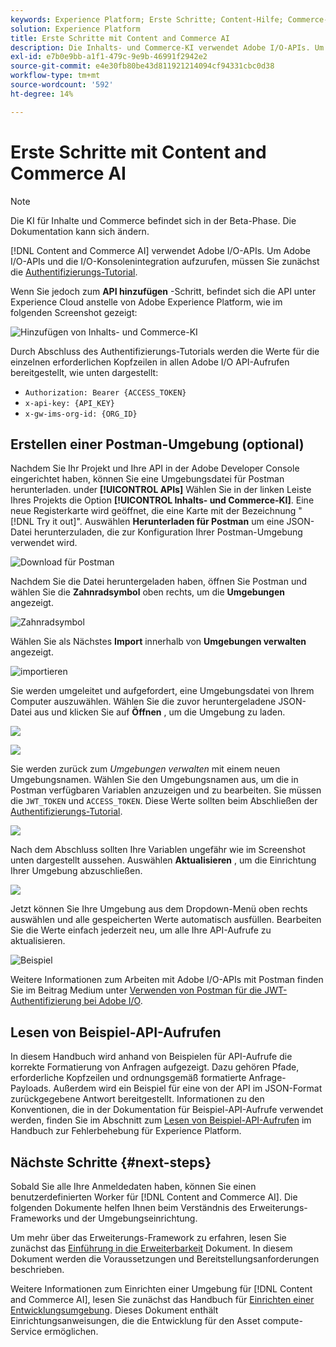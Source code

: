 ```yaml
---
keywords: Experience Platform; Erste Schritte; Content-Hilfe; Commerce-API; Inhalts- und Commerce-API
solution: Experience Platform
title: Erste Schritte mit Content and Commerce AI
description: Die Inhalts- und Commerce-KI verwendet Adobe I/O-APIs. Um Adobe I/O-APIs und die I/O-Konsolenintegration aufzurufen, müssen Sie zunächst das Authentifizierungs-Tutorial abschließen.
exl-id: e7b0e9bb-a1f1-479c-9e9b-46991f2942e2
source-git-commit: e4e30fb80be43d811921214094cf94331cbc0d38
workflow-type: tm+mt
source-wordcount: '592'
ht-degree: 14%

---
```


# Erste Schritte mit Content and Commerce AI

>[!NOTE]
>
>Die KI für Inhalte und Commerce befindet sich in der Beta-Phase. Die Dokumentation kann sich ändern.

[!DNL Content and Commerce AI] verwendet Adobe I/O-APIs. Um Adobe I/O-APIs und die I/O-Konsolenintegration aufzurufen, müssen Sie zunächst die [Authentifizierungs-Tutorial](https://experienceleague.adobe.com/docs/experience-platform/landing/platform-apis/api-authentication.html?lang=de).

Wenn Sie jedoch zum **API hinzufügen** -Schritt, befindet sich die API unter Experience Cloud anstelle von Adobe Experience Platform, wie im folgenden Screenshot gezeigt:

![Hinzufügen von Inhalts- und Commerce-KI](./images/add-api.png)

Durch Abschluss des Authentifizierungs-Tutorials werden die Werte für die einzelnen erforderlichen Kopfzeilen in allen Adobe I/O API-Aufrufen bereitgestellt, wie unten dargestellt:

- `Authorization: Bearer {ACCESS_TOKEN}`
- `x-api-key: {API_KEY}`
- `x-gw-ims-org-id: {ORG_ID}`

## Erstellen einer Postman-Umgebung (optional)

Nachdem Sie Ihr Projekt und Ihre API in der Adobe Developer Console eingerichtet haben, können Sie eine Umgebungsdatei für Postman herunterladen. under **[!UICONTROL APIs]** Wählen Sie in der linken Leiste Ihres Projekts die Option **[!UICONTROL Inhalts- und Commerce-KI]**. Eine neue Registerkarte wird geöffnet, die eine Karte mit der Bezeichnung &quot;[!DNL Try it out]&quot;. Auswählen **Herunterladen für Postman** um eine JSON-Datei herunterzuladen, die zur Konfiguration Ihrer Postman-Umgebung verwendet wird.

![Download für Postman](./images/add-to-postman.png)

Nachdem Sie die Datei heruntergeladen haben, öffnen Sie Postman und wählen Sie die **Zahnradsymbol** oben rechts, um die **Umgebungen** angezeigt.

![Zahnradsymbol](./images/select-gear-icon.png)

Wählen Sie als Nächstes **Import** innerhalb von **Umgebungen verwalten** angezeigt.

![importieren](./images/import.png)

Sie werden umgeleitet und aufgefordert, eine Umgebungsdatei von Ihrem Computer auszuwählen. Wählen Sie die zuvor heruntergeladene JSON-Datei aus und klicken Sie auf **Öffnen** , um die Umgebung zu laden.

![](./images/choose-your-file.png)

![](./images/click-open.png)

Sie werden zurück zum *Umgebungen verwalten* mit einem neuen Umgebungsnamen. Wählen Sie den Umgebungsnamen aus, um die in Postman verfügbaren Variablen anzuzeigen und zu bearbeiten. Sie müssen die `JWT_TOKEN` und `ACCESS_TOKEN`. Diese Werte sollten beim Abschließen der [Authentifizierungs-Tutorial](https://experienceleague.adobe.com/docs/experience-platform/landing/platform-apis/api-authentication.html?lang=de).

![](./images/re-direct.png)

Nach dem Abschluss sollten Ihre Variablen ungefähr wie im Screenshot unten dargestellt aussehen. Auswählen **Aktualisieren** , um die Einrichtung Ihrer Umgebung abzuschließen.

![](./images/final-environment.png)

Jetzt können Sie Ihre Umgebung aus dem Dropdown-Menü oben rechts auswählen und alle gespeicherten Werte automatisch ausfüllen. Bearbeiten Sie die Werte einfach jederzeit neu, um alle Ihre API-Aufrufe zu aktualisieren.

![Beispiel](./images/select-environment.png)

Weitere Informationen zum Arbeiten mit Adobe I/O-APIs mit Postman finden Sie im Beitrag Medium unter [Verwenden von Postman für die JWT-Authentifizierung bei Adobe I/O](https://medium.com/adobetech/using-postman-for-jwt-authentication-on-adobe-i-o-7573428ffe7f).

## Lesen von Beispiel-API-Aufrufen

In diesem Handbuch wird anhand von Beispielen für API-Aufrufe die korrekte Formatierung von Anfragen aufgezeigt. Dazu gehören Pfade, erforderliche Kopfzeilen und ordnungsgemäß formatierte Anfrage-Payloads. Außerdem wird ein Beispiel für eine von der API im JSON-Format zurückgegebene Antwort bereitgestellt. Informationen zu den Konventionen, die in der Dokumentation für Beispiel-API-Aufrufe verwendet werden, finden Sie im Abschnitt zum [Lesen von Beispiel-API-Aufrufen](../../landing/troubleshooting.md) im Handbuch zur Fehlerbehebung für Experience Platform.

## Nächste Schritte {#next-steps}

Sobald Sie alle Ihre Anmeldedaten haben, können Sie einen benutzerdefinierten Worker für [!DNL Content and Commerce AI]. Die folgenden Dokumente helfen Ihnen beim Verständnis des Erweiterungs-Frameworks und der Umgebungseinrichtung.

Um mehr über das Erweiterungs-Framework zu erfahren, lesen Sie zunächst das [Einführung in die Erweiterbarkeit](https://experienceleague.adobe.com/docs/asset-compute/using/extend/understand-extensibility.html?lang=de) Dokument. In diesem Dokument werden die Voraussetzungen und Bereitstellungsanforderungen beschrieben.

Weitere Informationen zum Einrichten einer Umgebung für [!DNL Content and Commerce AI], lesen Sie zunächst das Handbuch für [Einrichten einer Entwicklungsumgebung](https://experienceleague.adobe.com/docs/asset-compute/using/extend/setup-environment.html). Dieses Dokument enthält Einrichtungsanweisungen, die die Entwicklung für den Asset compute-Service ermöglichen.

